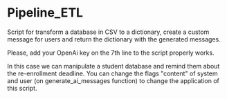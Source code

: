 # Pipeline_ETL

Script for transform a database in CSV to a dictionary, create a custom message for users and return the dictionary with the generated messages.

Please, add your OpenAi key on the 7th line to the script properly works.

In this case we can manipulate a student database and remind them about the re-enrollment deadline. You can change the flags "content" of system and user (on generate_ai_messages function) to change the application of this script.
